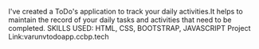 I've created a ToDo's application to track your daily activities.It helps to maintain the record of your daily tasks and activities that need to  be completed.
SKILLS USED: HTML, CSS, BOOTSTRAP, JAVASCRIPT
Project Link:varunvtodoapp.ccbp.tech
